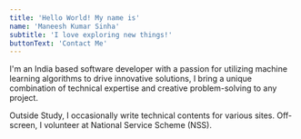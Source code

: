 ```yaml
---
title: 'Hello World! My name is'
name: 'Maneesh Kumar Sinha'
subtitle: 'I love exploring new things!'
buttonText: 'Contact Me'
---
```


I'm an India based software developer with a passion for utilizing machine learning algorithms to drive innovative solutions, I bring a unique combination of technical expertise and creative problem-solving to any project.

Outside Study, I occasionally write technical contents for various sites. Off-screen, I volunteer at National Service Scheme (NSS).
